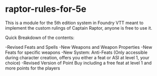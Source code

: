 # raptor-rules-for-5e

This is a module for the 5th edition system in Foundry VTT meant to implement the custom rulings of Captain Raptor, anyone is free to use it.

Quick Breakdown of the contents:

-Revised Feats and Spells
-New Weapons and Weapon Properties
-New Feats for specific weapons
-New System: Anti-Feats (Only accessible during character creation, offers you either a feat or ASI at level 1, your choice)
-Revised Version of Point Buy including a free feat at level 1 and more points for the players
